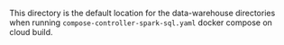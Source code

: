 This directory is the default location for the data-warehouse
directories when running `compose-controller-spark-sql.yaml` docker compose on cloud build.
